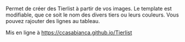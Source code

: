Permet de créer des Tierlist à partir de vos images.
Le template est modifiable, que ce soit le nom des divers tiers ou leurs couleurs.
Vous pouvez rajouter des lignes au tableau.

Mis en ligne à https://ccasabianca.github.io/Tierlist
